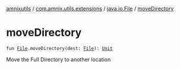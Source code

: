 [amnixutils](../../index.md) / [com.amnix.utils.extensions](../index.md) / [java.io.File](index.md) / [moveDirectory](./move-directory.md)

# moveDirectory

`fun `[`File`](http://docs.oracle.com/javase/6/docs/api/java/io/File.html)`.moveDirectory(dest: `[`File`](http://docs.oracle.com/javase/6/docs/api/java/io/File.html)`): `[`Unit`](https://kotlinlang.org/api/latest/jvm/stdlib/kotlin/-unit/index.html)

Move the Full Directory to another location

